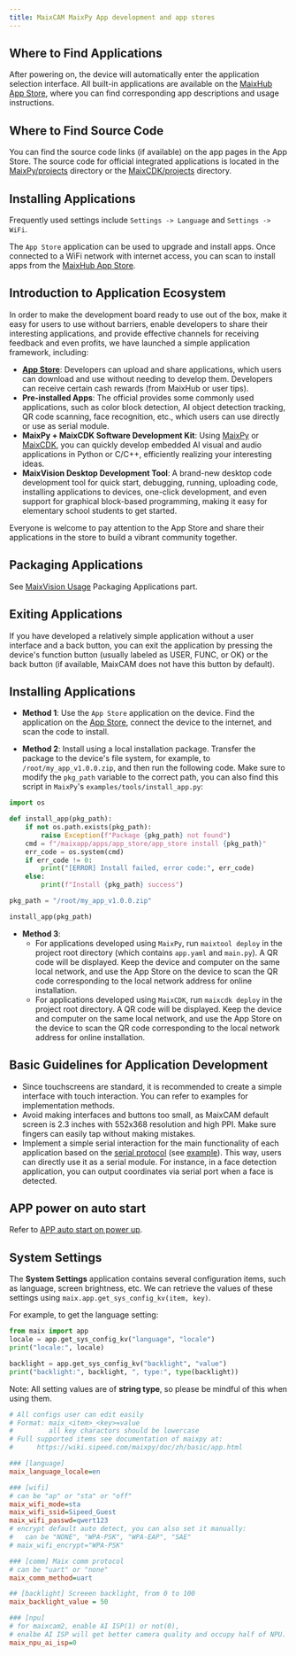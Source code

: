 ```yaml
---
title: MaixCAM MaixPy App development and app stores
---
```


## Where to Find Applications

After powering on, the device will automatically enter the application selection interface. All built-in applications are available on the [MaixHub App Store](https://maixhub.com/app), where you can find corresponding app descriptions and usage instructions.

## Where to Find Source Code

You can find the source code links (if available) on the app pages in the App Store. The source code for official integrated applications is located in the [MaixPy/projects](https://github.com/sipeed/MaixPy/tree/main/projects) directory or the [MaixCDK/projects](https://github.com/sipeed/MaixCDK/tree/main/projects) directory.

## Installing Applications

Frequently used settings include `Settings -> Language` and `Settings -> WiFi`.

The `App Store` application can be used to upgrade and install apps. Once connected to a WiFi network with internet access, you can scan to install apps from the [MaixHub App Store](https://maixhub.com/app).


## Introduction to Application Ecosystem

In order to make the development board ready to use out of the box, make it easy for users to use without barriers, enable developers to share their interesting applications, and provide effective channels for receiving feedback and even profits, we have launched a simple application framework, including:

- **[App Store](https://maixhub.com/app)**: Developers can upload and share applications, which users can download and use without needing to develop them. Developers can receive certain cash rewards (from MaixHub or user tips).
- **Pre-installed Apps**: The official provides some commonly used applications, such as color block detection, AI object detection tracking, QR code scanning, face recognition, etc., which users can use directly or use as serial module.
- **MaixPy + MaixCDK Software Development Kit**: Using [MaixPy](https://github.com/sipeed/maixpy) or [MaixCDK](https://github.com/sipeed/MaixCDK), you can quickly develop embedded AI visual and audio applications in Python or C/C++, efficiently realizing your interesting ideas.
- **MaixVision Desktop Development Tool**: A brand-new desktop code development tool for quick start, debugging, running, uploading code, installing applications to devices, one-click development, and even support for graphical block-based programming, making it easy for elementary school students to get started.

Everyone is welcome to pay attention to the App Store and share their applications in the store to build a vibrant community together.


## Packaging Applications

See [MaixVision Usage](./maixvision.md) Packaging Applications part.

## Exiting Applications

If you have developed a relatively simple application without a user interface and a back button, you can exit the application by pressing the device's function button (usually labeled as USER, FUNC, or OK) or the back button (if available, MaixCAM does not have this button by default).

## Installing Applications

* **Method 1**: Use the `App Store` application on the device. Find the application on the [App Store](https://maixhub.com/app), connect the device to the internet, and scan the code to install.

* **Method 2**: Install using a local installation package. Transfer the package to the device's file system, for example, to `/root/my_app_v1.0.0.zip`, and then run the following code. Make sure to modify the `pkg_path` variable to the correct path, you can also find this script in `MaixPy`'s `examples/tools/install_app.py`:
```python
import os

def install_app(pkg_path):
    if not os.path.exists(pkg_path):
        raise Exception(f"Package {pkg_path} not found")
    cmd = f"/maixapp/apps/app_store/app_store install {pkg_path}"
    err_code = os.system(cmd)
    if err_code != 0:
        print("[ERROR] Install failed, error code:", err_code)
    else:
        print(f"Install {pkg_path} success")

pkg_path = "/root/my_app_v1.0.0.zip"

install_app(pkg_path)
```

* **Method 3**:
  * For applications developed using `MaixPy`, run `maixtool deploy` in the project root directory (which contains `app.yaml` and `main.py`). A QR code will be displayed. Keep the device and computer on the same local network, and use the App Store on the device to scan the QR code corresponding to the local network address for online installation.
  * For applications developed using `MaixCDK`, run `maixcdk deploy` in the project root directory. A QR code will be displayed. Keep the device and computer on the same local network, and use the App Store on the device to scan the QR code corresponding to the local network address for online installation.

## Basic Guidelines for Application Development

- Since touchscreens are standard, it is recommended to create a simple interface with touch interaction. You can refer to examples for implementation methods.
- Avoid making interfaces and buttons too small, as MaixCAM default screen is 2.3 inches with 552x368 resolution and high PPI. Make sure fingers can easily tap without making mistakes.
- Implement a simple serial interaction for the main functionality of each application based on the [serial protocol](https://github.com/sipeed/MaixCDK/blob/master/docs/doc/convention/protocol.md) (see [example](https://github.com/sipeed/MaixPy/tree/main/examples/communication/protocol)). This way, users can directly use it as a serial module. For instance, in a face detection application, you can output coordinates via serial port when a face is detected.

## APP power on auto start

Refer to [APP auto start on power up](./auto_start.md).


## System Settings

The **System Settings** application contains several configuration items, such as language, screen brightness, etc. We can retrieve the values of these settings using `maix.app.get_sys_config_kv(item, key)`.

For example, to get the language setting:

```python
from maix import app
locale = app.get_sys_config_kv("language", "locale")
print("locale:", locale)

backlight = app.get_sys_config_kv("backlight", "value")
print("backlight:", backlight, ", type:", type(backlight))
```

Note: All setting values are of **string type**, so please be mindful of this when using them.


```ini
# All configs user can edit easily
# Format: maix_<item>_<key>=value
#         all key charactors should be lowercase
# Full supported items see documentation of maixpy at:
#      https://wiki.sipeed.com/maixpy/doc/zh/basic/app.html

### [language]
maix_language_locale=en

### [wifi]
# can be "ap" or "sta" or "off"
maix_wifi_mode=sta
maix_wifi_ssid=Sipeed_Guest
maix_wifi_passwd=qwert123
# encrypt default auto detect, you can also set it manually:
#   can be "NONE", "WPA-PSK", "WPA-EAP", "SAE"
# maix_wifi_encrypt="WPA-PSK"

### [comm] Maix comm protocol
# can be "uart" or "none"
maix_comm_method=uart

## [backlight] Screeen backlight, from 0 to 100
maix_backlight_value = 50

### [npu]
# for maixcam2, enable AI ISP(1) or not(0),
# enalbe AI ISP will get better camera quality and occupy half of NPU.
maix_npu_ai_isp=0

```

